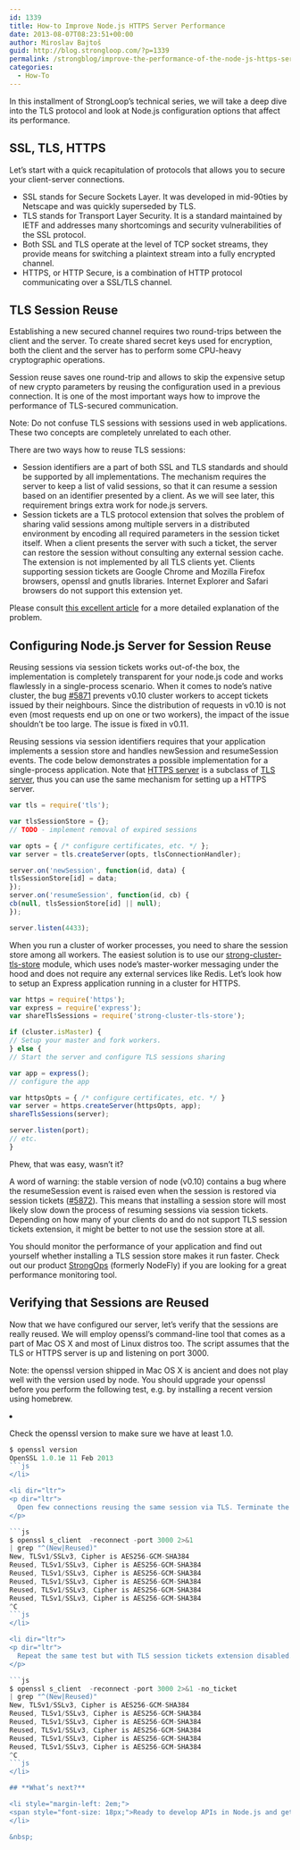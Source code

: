 ```yaml
---
id: 1339
title: How-to Improve Node.js HTTPS Server Performance
date: 2013-08-07T08:23:51+00:00
author: Miroslav Bajtoš
guid: http://blog.strongloop.com/?p=1339
permalink: /strongblog/improve-the-performance-of-the-node-js-https-server/
categories:
  - How-To
---
```

<p dir="ltr">
  In this installment of StrongLoop’s technical series, we will take a deep dive into the TLS protocol and look at Node.js configuration options that affect its performance.
</p>

<h2 dir="ltr">
  SSL, TLS, HTTPS
</h2>

<p dir="ltr">
  Let’s start with a quick recapitulation of protocols that allows you to secure your client-server connections.
</p>

  * SSL stands for Secure Sockets Layer. It was developed in mid-90ties by Netscape and was quickly superseded by TLS.
  * TLS stands for Transport Layer Security. It is a standard maintained by IETF and addresses many shortcomings and security vulnerabilities of the SSL protocol.
  * Both SSL and TLS operate at the level of TCP socket streams, they provide means for switching a plaintext stream into a fully encrypted channel.
  * HTTPS, or HTTP Secure, is a combination of HTTP protocol communicating over a SSL/TLS channel.

<h2 dir="ltr">
  TLS Session Reuse
</h2>

<p dir="ltr">
  Establishing a new secured channel requires two round-trips between the client and the server. To create shared secret keys used for encryption, both the client and the server has to perform some CPU-heavy cryptographic operations.
</p>

<p dir="ltr">
  Session reuse saves one round-trip and allows to skip the expensive setup of new crypto parameters by reusing the configuration used in a previous connection. It is one of the most important ways how to improve the performance of TLS-secured communication.
</p>

<p dir="ltr">
  Note: Do not confuse TLS sessions with sessions used in web applications. These two concepts are completely unrelated to each other.
</p>

<p dir="ltr">
  There are two ways how to reuse TLS sessions:
</p>

  * Session identifiers are a part of both SSL and TLS standards and should be supported by all implementations. The mechanism requires the server to keep a list of valid sessions, so that it can resume a session based on an identifier presented by a client. As we will see later, this requirement brings extra work for node.js servers.
  * Session tickets are a TLS protocol extension that solves the problem of sharing valid sessions among multiple servers in a distributed environment by encoding all required parameters in the session ticket itself. When a client presents the server with such a ticket, the server can restore the session without consulting any external session cache. The extension is not implemented by all TLS clients yet. Clients supporting session tickets are Google Chrome and Mozilla Firefox browsers, openssl and gnutls libraries. Internet Explorer and Safari browsers do not support this extension yet.

<p dir="ltr">
  Please consult <a href="http://vincent.bernat.im/en/blog/2011-ssl-session-reuse-rfc5077.html">this excellent article</a> for a more detailed explanation of the problem.
</p>

<h2 dir="ltr">
  Configuring Node.js Server for Session Reuse
</h2>

<p dir="ltr">
  Reusing sessions via session tickets works out-of-the box, the implementation is completely transparent for your node.js code and works flawlessly in a single-process scenario. When it comes to node&#8217;s native cluster, the bug <a href="https://github.com/joyent/node/issues/5871">#5871</a> prevents v0.10 cluster workers to accept tickets issued by their neighbours. Since the distribution of requests in v0.10 is not even (most requests end up on one or two workers), the impact of the issue shouldn’t be too large. The issue is fixed in v0.11.
</p>

<p dir="ltr">
  Reusing sessions via session identifiers requires that your application implements a session store and handles newSession and resumeSession events. The code below demonstrates a possible implementation for a single-process application. Note that <a href="http://nodejs.org/api/https.html">HTTPS server</a> is a subclass of <a href="http://nodejs.org/api/tls.html">TLS server</a>, thus you can use the same mechanism for setting up a HTTPS server.
</p>

```js
var tls = require('tls');

var tlsSessionStore = {};
// TODO - implement removal of expired sessions

var opts = { /* configure certificates, etc. */ };
var server = tls.createServer(opts, tlsConnectionHandler);

server.on('newSession', function(id, data) {
tlsSessionStore[id] = data;
});
server.on('resumeSession', function(id, cb) {
cb(null, tlsSessionStore[id] || null);
});

server.listen(4433);
```

<p dir="ltr">
  When you run a cluster of worker processes, you need to share the session store among all workers. The easiest solution is to use our <a href="https://npmjs.org/package/strong-cluster-tls-store">strong-cluster-tls-store</a> module, which uses node&#8217;s master-worker messaging under the hood and does not require any external services like Redis. Let&#8217;s look how to setup an Express application running in a cluster for HTTPS.
</p>

```js
var https = require('https');
var express = require('express');
var shareTlsSessions = require('strong-cluster-tls-store');

if (cluster.isMaster) {
// Setup your master and fork workers.
} else {
// Start the server and configure TLS sessions sharing

var app = express();
// configure the app

var httpsOpts = { /* configure certificates, etc. */ }
var server = https.createServer(httpsOpts, app);
shareTlsSessions(server);

server.listen(port);
// etc.
}
```

<p dir="ltr">
  Phew, that was easy, wasn&#8217;t it?
</p>

<p dir="ltr">
  A word of warning: the stable version of node (v0.10) contains a bug where the resumeSession event is raised even when the session is restored via session tickets (<a href="https://github.com/joyent/node/issues/5872">#5872</a>). This means that installing a session store will most likely slow down the process of resuming sessions via session tickets. Depending on how many of your clients do and do not support TLS session tickets extension, it might be better to not use the session store at all.
</p>

<p dir="ltr">
  You should monitor the performance of your application and find out yourself whether installing a TLS session store makes it run faster. Check out our product <a href="http://nodefly.com/">StrongOps</a> (formerly NodeFly) if you are looking for a great performance monitoring tool.
</p>

<h2 dir="ltr">
  Verifying that Sessions are Reused
</h2>

<p dir="ltr">
  Now that we have configured our server, let&#8217;s verify that the sessions are really reused. We will employ openssl&#8217;s command-line tool that comes as a part of Mac OS X and most of Linux distros too. The script assumes that the TLS or HTTPS server is up and listening on port 3000.
</p>

<p dir="ltr">
  Note: the openssl version shipped in Mac OS X is ancient and does not play well with the version used by node. You should upgrade your openssl before you perform the following test, e.g. by installing a recent version using homebrew.
</p>

<li dir="ltr">
  <p dir="ltr">
    Check the openssl version to make sure we have at least 1.0.
  </p>
  
  ```js
$ openssl version
OpenSSL 1.0.1e 11 Feb 2013
```js
</li>

<li dir="ltr">
  <p dir="ltr">
    Open few connections reusing the same session via TLS. Terminate the test by pressing Ctrl+C.
  </p>
  
  ```js
$ openssl s_client  -reconnect -port 3000 2>&1 
| grep "^(New|Reused)"
New, TLSv1/SSLv3, Cipher is AES256-GCM-SHA384
Reused, TLSv1/SSLv3, Cipher is AES256-GCM-SHA384
Reused, TLSv1/SSLv3, Cipher is AES256-GCM-SHA384
Reused, TLSv1/SSLv3, Cipher is AES256-GCM-SHA384
Reused, TLSv1/SSLv3, Cipher is AES256-GCM-SHA384
Reused, TLSv1/SSLv3, Cipher is AES256-GCM-SHA384
^C
```js
</li>

<li dir="ltr">
  <p dir="ltr">
    Repeat the same test but with TLS session tickets extension disabled.
  </p>
  
  ```js
$ openssl s_client  -reconnect -port 3000 2>&1 -no_ticket 
| grep "^(New|Reused)"
New, TLSv1/SSLv3, Cipher is AES256-GCM-SHA384
Reused, TLSv1/SSLv3, Cipher is AES256-GCM-SHA384
Reused, TLSv1/SSLv3, Cipher is AES256-GCM-SHA384
Reused, TLSv1/SSLv3, Cipher is AES256-GCM-SHA384
Reused, TLSv1/SSLv3, Cipher is AES256-GCM-SHA384
Reused, TLSv1/SSLv3, Cipher is AES256-GCM-SHA384
^C
```js
</li>

## **What’s next?**

<li style="margin-left: 2em;">
  <span style="font-size: 18px;">Ready to develop APIs in Node.js and get them connected to your data? Check out the Node.js <a href="http://strongloop.com/node-js/loopback/">LoopBack framework</a>. We’ve made it easy to get started either locally or on your favorite cloud, with a <a href="http://strongloop.com/get-started/">simple npm install</a>.</span>
</li>

&nbsp;